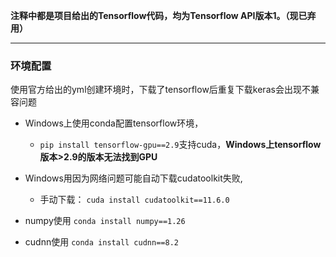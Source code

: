 **注释中都是项目给出的Tensorflow代码，均为Tensorflow API版本1。（现已弃用）**

---

### 环境配置

使用官方给出的yml创建环境时，下载了tensorflow后重复下载keras会出现不兼容问题

- Windows上使用conda配置tensorflow环境，
  
  - `pip install tensorflow-gpu==2.9`支持cuda，**Windows上tensorflow版本>2.9的版本无法找到GPU**

- Windows用因为网络问题可能自动下载cudatoolkit失败,
  
  - 手动下载： `cuda install cudatoolkit==11.6.0`

- numpy使用 `conda install numpy==1.26`

- cudnn使用 `conda install cudnn==8.2`